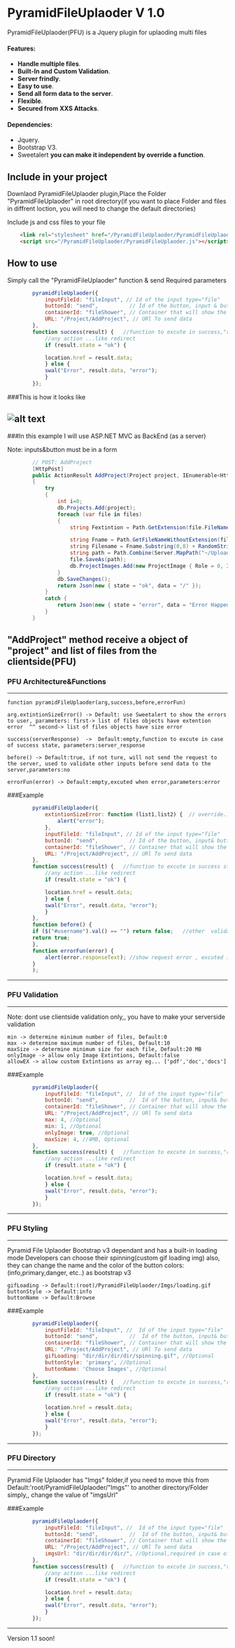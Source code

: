 # PyramidFileUplaoder V 1.0
PyramidFileUplaoder(PFU) is a Jquery plugin for uplaoding multi files

#### Features:
- **Handle multiple files**.
- **Built-In and Custom Validation**.
- **Server frindly**.
- **Easy to use**.
- **Send all form data to the server**.
- **Flexible**.
- **Secured from XXS Attacks**.

#### Dependencies:
- Jquery.
- Bootstrap V3.
- Sweetalert **you can make it independent by override a function**.

Include in your project
-------
Downlaod PyramidFileUplaoder plugin,Place the Folder "PyramidFileUplaoder" in root directory(if you want to place Folder and files in diffrent loction, you will need to change the default directories)

Include js and css files to your file
```html
    <link rel="stylesheet" href="/PyramidFileUplaoder/PyramidFileUplaoder.css">
    <script src="/PyramidFileUplaoder/PyramidFileUplaoder.js"></script>
```

How to use
-------
Simply call the "PyramidFileUplaoder" function & send Required parameters
```javascript
        pyramidFileUplaoder({
            inputFileId: "fileInput", // Id of the input type="file"
            buttonId: "send",          // Id of the button, input & button must be in a form
            containerId: "fileShower", // Container that will show the Choosen files
            URL: "/Project/AddProject", // URl To send data
        },
        function success(result) {   //function to excute in success,"result" is the server response
            //any action ...like redirect
            if (result.state = "ok") {

            location.href = result.data;
            } else {
            swal("Error", result.data, "error"); 
            }
        });
```
###This is how it looks like

![alt text](https://raw.githubusercontent.com/Abdalla-Hiekal/PyramidFileUplaoder/master/1.PNG)
-------
###In this example I will use ASP.NET MVC as BackEnd (as a server)

Note: inputs&button must be in a form

```cs
        // POST: AddProject
        [HttpPost]
        public ActionResult AddProject(Project project, IEnumerable<HttpPostedFileBase> files)
        {
            try
            {
                int i=0;
                db.Projects.Add(project);
                foreach (var file in files)
                {
                    string Fextintion = Path.GetExtension(file.FileName).ToLower();

                    string Fname = Path.GetFileNameWithoutExtension(file.FileName);
                    string Filename = Fname.Substring(0,8) + RandomString(6)+ i++ + DateTime.Now.ToString("yymmssff") + Fextintion;
                    string path = Path.Combine(Server.MapPath("~/Uploads"), Filename);
                    file.SaveAs(path);
                    db.ProjectImages.Add(new ProjectImage { Role = 0, Image = Filename, ProjectId = project.Id });
                }
                db.SaveChanges();
                return Json(new { state = "ok", data = "/" });
            }
            catch {
                return Json(new { state = "error", data = "Error Happed!" });
            }
        }
```
"AddProject" method receive a object of "project" and list of files from the clientside(PFU)
-------
### PFU Architecture&Functions
-------
```
function pyramidFileUplaoder(arg,success,before,errorFun)

arg.extintionSizeError() -> Default: use Sweetalert to show the errors to user, parameters: first-> list of files objects have extention error  ^^ second-> list of files objects have size error

success(serverResponse)  ->  Default:empty,function to excute in case of success state, parameters:server_response

before() -> Default:true, if not ture, will not send the request to the server, used to validate other inputs before send data to the server,parameters:no

errorFun(error) -> Default:empty,excuted when error,parameters:error

```
###Example
```javascript
        pyramidFileUplaoder({
            extintionSizeError: function (list1,list2) {  // override...(no longer sweetalert dependant), excuted in error state only
                alert("error");
            },
            inputFileId: "fileInput", // Id of the input type="file"
            buttonId: "send",          // Id of the button, input& button must be in a form
            containerId: "fileShower", // Container that will show the Choosen files
            URL: "/Project/AddProject", // URl To send data
        },
        function success(result) {   //function to excute in success state, "result" is the server response
            //any action ...like redirect
            if (result.state = "ok") {

            location.href = result.data;
            } else {
            swal("Error", result.data, "error"); 
            }
        },
        function before() {
        if ($("#username").val() == "") return false;   //other  validations
        return true;
        },
        function errorFun(error) {
            alert(error.responseText); //show request error , excuted in error state only
        }
        );
```
-------

### PFU Validation
-------
Note: dont use clientside validation only,, you have to make your serverside validation
```
min -> determine minimum number of files, Default:0
max -> determine maximum number of files, Default:10
maxSize -> determine minimum size for each file, Default:20 MB
onlyImage -> allow only Image Extintions, Default:false
allowEX -> allow custom Extintions as array eg... ['pdf','doc','docs']
```
###Example
```javascript
        pyramidFileUplaoder({
            inputFileId: "fileInput", //  Id of the input type="file"
            buttonId: "send",          //  Id of the button, input& button must be in a form
            containerId: "fileShower", // Container that will show the Choosen files
            URL: "/Project/AddProject", // URl To send data
            max: 4, //Optional
            min: 1, //Optional
            onlyImage: true, //Optional
            maxSize: 4, //4MB, Optional
        },
        function success(result) {   //function to excute in success,"result" is the server response
            //any action ...like redirect
            if (result.state = "ok") {

            location.href = result.data;
            } else {
            swal("Error", result.data, "error"); 
            }
        });
```
-------
### PFU Styling
-------
Pyramid File Uplaoder Bootstrap v3 dependant and has a built-in loading mode
Developers can choose their spinning(custom gif loading img)
also, they can change the name and the color of the button
colors:(info,primary,danger, etc..) as bootstrap v3

```
gifLoading -> Default:(root)/PyramidFileUplaoder/Imgs/loading.gif
buttonStyle -> Default:info
buttonName -> Default:Browse
```
###Example
```javascript
        pyramidFileUplaoder({
            inputFileId: "fileInput", //  Id of the input type="file"
            buttonId: "send",          //  Id of the button, input& button must be in a form
            containerId: "fileShower", // Container that will show the Choosen files
            URL: "/Project/AddProject", // URl To send data
            gifLoading: "dir/dir/dir/dir/spinning.gif", //Optional
            buttonStyle: 'primary', //Optional
            buttonName: 'Choose Images', //Optional
        },
        function success(result) {   //function to excute in success,"result" is the server response
            //any action ...like redirect
            if (result.state = "ok") {

            location.href = result.data;
            } else {
            swal("Error", result.data, "error"); 
            }
        });
```
-------

### PFU Directory
-------
Pyramid File Uplaoder has "Imgs" folder,if you need to move this from
Default:'root/PyramidFileUplaoder/"Imgs"' to another directory/Folder
simply,, change the value of "imgsUrl"

###Example
```javascript
        pyramidFileUplaoder({
            inputFileId: "fileInput", //  Id of the input type="file"
            buttonId: "send",          //  Id of the button, input& button must be in a form
            containerId: "fileShower", // Container that will show the Choosen files
            URL: "/Project/AddProject", // URl To send data
            imgsUrl: "dir/dir/dir/dir/", //Optional,required in case of change directory
        },
        function success(result) {   //function to excute in success,"result" is the server response
            //any action ...like redirect
            if (result.state = "ok") {

            location.href = result.data;
            } else {
            swal("Error", result.data, "error"); 
            }
        });
```
-------
Version 1.1 soon!
